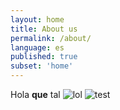 ```yaml
---
layout: home
title: About us
permalink: /about/
language: es
published: true
subset: 'home'
---
```

Hola **que** tal ![lol]({{site.baseurl}}/src/_content/lol/adeslas-basic.jpg)
![test]({{site.baseurl}}/src/_content/dkv-basic.jpg)

